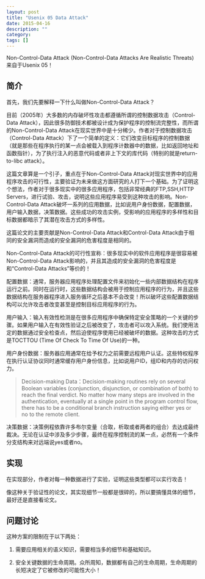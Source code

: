 ```yaml
---
layout: post
title: "Usenix 05 Data Attack"
date: 2015-04-16
description: ""
category: 
tags: []
---
```


Non-Control-Data Attack (Non-Control-Data Attacks Are Realistic Threats) 来自于Usenix 05！

## **简介**

首先，我们先要解释一下什么叫做Non-Control-Data Attack？

目前（2005年）大多数的内存破坏性攻击都遵循所谓的控制数据攻击（Control-Data Attack），因此很多防御技术都被设计成为保护程序的控制流完整性，而所谓的Non-Control-Data Attack在现实世界中是十分稀少。作者对于控制数据攻击（Control-Data Attack）下了一个简单的定义：它们改变目标程序的控制数据（就是那些在程序执行的某一点会被载入到程序计数器中的数据，比如返回地址和函数指针），为了执行注入的恶意代码或者非上下文的库代码（特别的就是return-to-libc attack）。

这篇文章算是一个引子，重点在于Non-Control-Data Attack对现实世界中的应用程序攻击的可行性，主要验证为未来做这方面研究的人打下一个基础。为了证明这个想法，作者对于很多现实中的很多应用程序，包括非常经典的FTP,SSH,HTTP Servers，进行试验、攻击，说明这些应用程序易受到这种攻击的影响。Non-Control-Data Attack破坏一系列的应用数据，比如说用户身份数据，配置数据，用户输入数据，决策数据。这些成功的攻击实例，受影响的应用程序的多样性和目标数据都暗示了其潜在攻击方式的多样性。

这篇论文的主要贡献是Non-Control-Data Attack和Control-Data Attack由于相同的安全漏洞而造成的安全漏洞的危害程度是相同的。

Non-Control-Data Attack的可行性宣称：很多现实中的软件应用程序是很容易被Non-Control-Data Attack影响的，并且其造成的安全漏洞的危害程度是和“Control-Data Attacks”等价的！

配置数据：通常，服务器应用程序处理配置文件来初始化一些内部数据结构在程序运行之前。同时在运行时，这些数据结构会被用于控制应用程序的行为，并且这些数据结构在服务器程序进入服务循环之后基本不会改变！所以破坏这些配置数据结构可以允许攻击者改变甚至是控制目标应用程序的行为。

用户输入：输入有效性检测是在很多应用程序中确保特定安全策略的一个关键的步骤。如果用户输入在有效性验证之后被改变了，攻击者可以攻入系统。我们使用法定的数据通过安全检查点，然后迫使程序使用已经被破坏的数据。这种攻击的方式是TOCTTOU (Time Of Check To Time Of Use)的一种。

用户身份数据：服务器应用通常在给予权力之前需要远程用户认证。这些特权程序在执行认证协议同时通常缓存用户身份信息，比如说用户ID，组ID和内存的访问权力。

> Decision-making Data：Decision-making routines rely on several Boolean variables (conjunction, disjunction, or combination of both) to reach the final verdict. No matter how many steps are involved in the authentication, eventually at a single point in the program control flow, there has to be a conditional branch instruction saying either yes or no to the remote client.

决策数据：决策例程依靠许多布尔变量（合取，析取或者两者的组合）去达成最终裁决。无论在认证中涉及多少步骤，最终在程序控制流的某一点，必然有一个条件分支结构来对远端说yes或者no。

## **实现**

在实现部分，作者对每一种数据进行了实验，证明这些类型都可以实行攻击！

像这种关于验证性的论文，其实现细节一般都是很碎的，所以要搞懂具体的细节，最好还是直接看论文。

## **问题讨论**

这种方案的限制在于以下两处：

1. 需要应用相关的语义知识，需要相当多的细节和基础知识。

2. 安全关键数据的生命周期。众所周知，数据都有自己的生命周期，生命周期的长短决定了它被修改的可能性大小！
